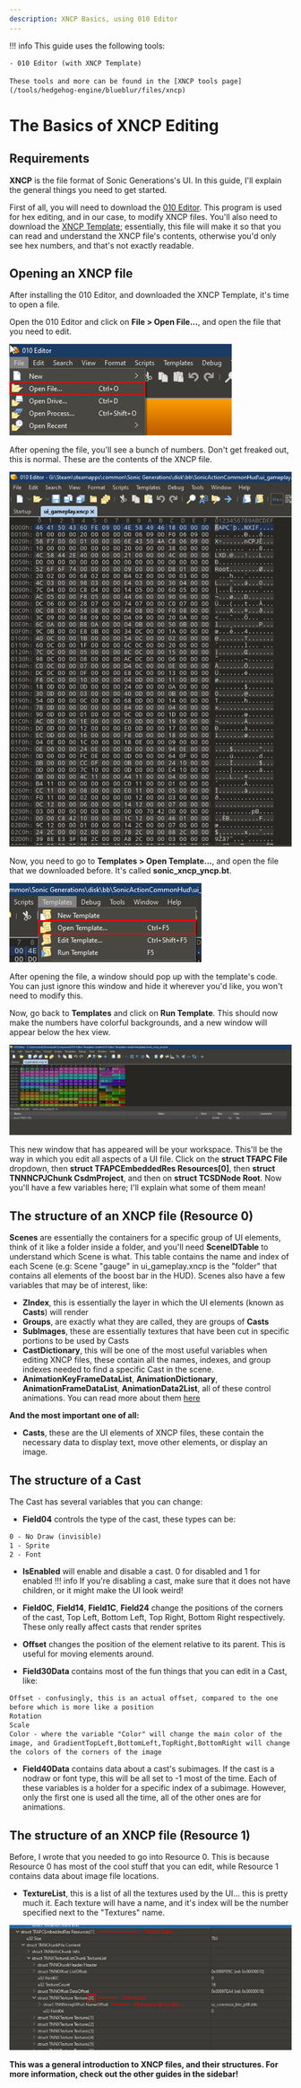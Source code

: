 ```yaml
---
description: XNCP Basics, using 010 Editor
---
```

!!! info
    This guide uses the following tools:

    - 010 Editor (with XNCP Template)

    These tools and more can be found in the [XNCP tools page](/tools/hedgehog-engine/blueblur/files/xncp)
# The Basics of XNCP Editing

## Requirements

**XNCP** is the file format of Sonic Generations's UI. In this guide, I'll explain the general things you need to get started.

First of all, you will need to download the [010 Editor](https://www.sweetscape.com/010editor/). This program is used for hex editing, and in our case, to modify XNCP files.
You'll also need to download the [XNCP Template](https://github.com/tge-was-taken/010-Editor-Templates/blob/master/templates/sonic_xncp_yncp.bt); essentially, this file will make it so that you can read and understand the XNCP file's contents, otherwise you'd only see hex numbers, and that's not exactly readable.

## Opening an XNCP file
After installing the 010 Editor, and downloaded the XNCP Template, it's time to open a file.

Open the 010 Editor and click on **File > Open File...**, and open the file that you need to edit.

![](assets/basics/image0.png)

After opening the file, you'll see a bunch of numbers. Don't get freaked out, this is normal. These are the contents of the XNCP file.

![](assets/basics/image1.png)

Now, you need to go to **Templates > Open Template...**, and open the file that we downloaded before. It's called **sonic_xncp_yncp.bt**.

![](assets/basics/image2.png)

After opening the file, a window should pop up with the template's code. You can just ignore this window and hide it wherever you'd like, you won't need to modify this.

Now, go back to **Templates** and click on **Run Template**. This should now make the numbers have colorful backgrounds, and a new window will appear below the hex view.

![](assets/basics/image3.png)

This new window that has appeared will be your workspace. This'll be the way in which you edit all aspects of a UI file.
Click on the **struct TFAPC File** dropdown, then **struct TFAPCEmbeddedRes Resources[0]**, then **struct TNNNCPJChunk CsdmProject**, and then on **struct TCSDNode Root**. Now  you'll have a few variables here; I'll explain what some of them mean!

## The structure of an XNCP file (Resource 0)

**Scenes** are essentially the containers for a specific group of UI elements, think of it like a folder inside a folder, and you'll need **SceneIDTable** to understand which Scene is what. This table contains the name and index of each Scene (e.g: Scene "gauge" in ui_gameplay.xncp is the "folder" that contains all elements of the boost bar in the HUD).
Scenes also have a few variables that may be of interest, like:

- **ZIndex**, this is essentially the layer in which the UI elements (known as **Casts**) will render
- **Groups**, are exactly what they are called, they are groups of **Casts**
- **SubImages**, these are essentially textures that have been cut in specific portions to be used by Casts
- **CastDictionary**, this will be one of the most useful variables when editing XNCP files, these contain all the names, indexes, and group indexes needed to find a specific Cast in the scene.
- **AnimationKeyFrameDataList**, **AnimationDictionary**, **AnimationFrameDataList**, **AnimationData2List**, all of these control animations. You can read more about them [here](/guides/hedgehog-engine/blueblur/files/xncp/anims)

**And the most important one of all:**

- **Casts**, these are the UI elements of XNCP files, these contain the necessary data to display text, move other elements, or display an image.

## The structure of a Cast
The Cast has several variables that you can change:

- **Field04** controls the type of the cast, these types can be:
```
0 - No Draw (invisible)
1 - Sprite
2 - Font
```
- **IsEnabled** will enable and disable a cast. 0 for disabled and 1 for enabled
!!! info
    If you're disabling a cast, make sure that it does not have children, or it might make the UI look weird!


- **Field0C**, **Field14**, **Field1C**, **Field24** change the positions of the corners of the cast, Top Left, Bottom Left, Top Right, Bottom Right respectively. These only really affect casts that render sprites
- **Offset** changes the position of the element relative to its parent. This is useful for moving elements around.
- **Field30Data** contains most of the fun things that you can edit in a Cast, like:
```
Offset - confusingly, this is an actual offset, compared to the one before which is more like a position
Rotation
Scale
Color - where the variable "Color" will change the main color of the image, and GradientTopLeft,BottomLeft,TopRight,BottomRight will change the colors of the corners of the image
```
- **Field40Data** contains data about a cast's subimages. If the cast is a nodraw or font type, this will be all set to -1 most of the time. Each of these variables is a holder for a specific index of a subimage. However, only the first one is used all the time, all of the other ones are for animations.
  
## The structure of an XNCP file (Resource 1)
Before, I wrote that you needed to go into Resource 0. This is because Resource 0 has most of the cool stuff that you can edit, while Resource 1 contains data about image file locations.

- **TextureList**, this is a list of all the textures used by the UI... this is pretty much it. Each texture will have a name, and it's index will be the number specified next to the "Textures" name.
  
![](assets/basics/image4.png)



**This was a general introduction to XNCP files, and their structures. For more information, check out the other guides in the sidebar!**